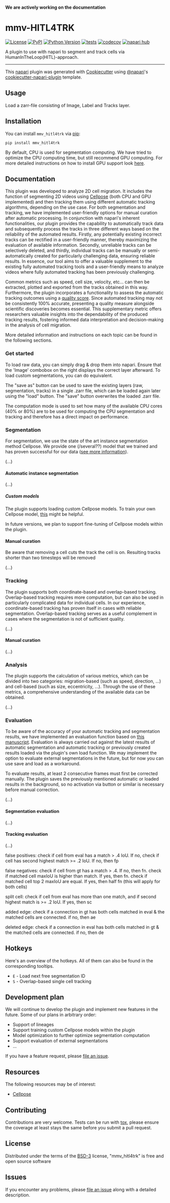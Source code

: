 **We are actively working on the documentation**

# mmv-HITL4TRK

[![License](https://img.shields.io/pypi/l/mmv_hitl4trk.svg?color=green)](https://github.com/MMV-Lab/mmv_hitl4trk/raw/main/LICENSE)
[![PyPI](https://img.shields.io/pypi/v/mmv_hitl4trk.svg?color=green)](https://pypi.org/project/mmv_hitl4trk)
[![Python Version](https://img.shields.io/pypi/pyversions/mmv_hitl4trk.svg?color=green)](https://python.org)
[![tests](https://github.com/MMV-Lab/mmv_hitl4trk/workflows/tests/badge.svg)](https://github.com/MMV-Lab/mmv_hitl4trk/actions)
[![codecov](https://codecov.io/gh/MMV-Lab/mmv_hitl4trk/branch/main/graph/badge.svg)](https://codecov.io/gh/MMV-Lab/mmv_hitl4trk)
[![napari hub](https://img.shields.io/endpoint?url=https://api.napari-hub.org/shields/mmv_hitl4trk)](https://napari-hub.org/plugins/mmv_hitl4trk)

A plugin to use with napari to segment and track cells via HumanInTheLoop(HITL)-approach.

----------------------------------

This [napari] plugin was generated with [Cookiecutter] using [@napari]'s [cookiecutter-napari-plugin] template.

## Usage
Load a zarr-file consisting of Image, Label and Tracks layer.

## Installation

You can install `mmv_hitl4trk` via [pip]:

    pip install mmv_hitl4trk


By default, CPU is used for segmentation computing. We have tried to optimize the CPU computing time, but still recommend GPU computing. For more detailed instructions on how to install GPU support look [here](https://github.com/MouseLand/cellpose#gpu-version-cuda-on-windows-or-linux).

<!-- 

To install latest development version :

    pip install git+https://github.com/MMV-Lab/mmv_hitl4trk.git -->


## Documentation
This plugin was developed to analyze 2D cell migration. It includes the function of segmenting 2D videos using [Cellpose](https://github.com/MouseLand/cellpose) (both CPU and GPU implemented) and then tracking them using different automatic tracking algorithms, depending on the use case. For both segmentation and tracking, we have implemented user-friendly options for manual curation after automatic processing. In conjunction with napari's inherent functionalities, our plugin provides the capability to automatically track data and subsequently process the tracks in three different ways based on the reliability of the automated results. Firstly, any potentially existing incorrect tracks can be rectified in a user-friendly manner, thereby maximizing the evaluation of available information. Secondly, unreliable tracks can be selectively deleted, and thirdly, individual tracks can be manually or semi-automatically created for particularly challenging data, ensuring reliable results. In essence, our tool aims to offer a valuable supplement to the existing fully automated tracking tools and a user-friendly means to analyze videos where fully automated tracking has been previously challenging.

Common metrics such as speed, cell size, velocity, etc... can then be extracted, plotted and exported from the tracks obtained in this way. Furthermore, the plugin incorporates a functionality to assess the automatic tracking outcomes using a [quality score](https://doi.org/10.1371/journal.pone.0144959). Since automated tracking may not be consistently 100% accurate, presenting a quality measure alongside scientific discoveries becomes essential. This supplementary metric offers researchers valuable insights into the dependability of the produced tracking results, fostering informed data interpretation and decision-making in the analysis of cell migration.

More detailed information and instructions on each topic can be found in the following sections.

### Get started

To load raw data, you can simply drag & drop them into napari. Ensure that the 'Image' combobox on the right displays the correct layer afterward. To load custom segmentations, you can do equivalent.

The "save as" button can be used to save the existing layers (raw, segmentation, tracks) in a single .zarr file, which can be loaded again later using the "load" button. The "save" button overwrites the loaded .zarr file.

The computation mode is used to set how many of the available CPU cores (40% or 80%) are to be used for computing the CPU segmentation and tracking and therefore has a direct impact on performance.


### Segmentation

For segmentation, we use the state of the art instance segmentation method Cellpose. We provide one (/several??) model that we trained and has proven successful for our data ([see more information](https://doi.org/10.1038/s41467-023-43765-3)).

(...)



#### Automatic instance segmentation

(...)

##### Custom models

The plugin supports loading custom Cellpose models. To train your own Cellpose model, [this](https://cellpose.readthedocs.io/en/latest/train.html) might be helpful.

In future versions, we plan to support fine-tuning of Cellpose models within the plugin. 


#### Manual curation

Be aware that removing a cell cuts the track the cell is on. Resulting tracks shorter than two timesteps will be removed

(...)

### Tracking

The plugin supports both coordinate-based and overlap-based tracking. Overlap-based tracking requires more computation, but can also be used in particularly complicated data for individual cells.
In our experience, coordinate-based tracking has proven itself in cases with reliable segmentation. Overlap-based tracking serves as a useful complement in cases where the segmentation is not of sufficient quality.

(...)

#### Manual curation

(...)

### Analysis

The plugin supports the calculation of various metrics, which can be divided into two categories: migration-based (such as speed, direction, ...) and cell-based (such as size, eccentricity, ...). Through the use of these metrics, a comprehensive understanding of the available data can be obtained.

(...)

### Evaluation

To be aware of the accuracy of your automatic tracking and segmentation results, we have implemented an evaluation function based on [this manuscript](https://doi.org/10.1371/journal.pone.0144959). Evaluation is always carried out against the latest results of automatic segmentation and automatic tracking or previously created results loaded via the plugin's own load function. We may implement the option to evaluate external segmentations in the future, but for now you can use save and load as a workaround.

To evaluate results, at least 2 consecutive frames must first be corrected manually. The plugin saves the previously mentioned automatic or loaded results in the background, so no activation via button or similar is necessary before manual correction.

(...)


#### Segmentation evaluation

(...)

#### Tracking evaluation

(...)

false positives:
	check if cell from eval has a match > .4 IoU. If no, check if cell has second highest match >= .2 IoU. If no, then fp
	
false negatives:
	check if cell from gt has a match > .4. If no, then fn.
	check if matched cell maxIoU is higher than match. If yes, then fn.
	check if matched cell top 2 maxIoU are equal. If yes, then half fn (this will apply for both cells)
	
split cell:
	check if cell from eval has more than one match, and if second highest match is >= .2 IoU. If yes, then sc
	
added edge:
	check if a connection in gt has both cells matched in eval & the matched cells are connected. if no, then ae
	
deleted edge:
	check if a connection in eval has both cells matched in gt & the matched cells are connected. if no, then de


## Hotkeys

Here's an overview of the hotkeys. All of them can also be found in the corresponding tooltips. 

- `E` - Load next free segmentation ID
- `S` - Overlap-based single cell tracking 

## Development plan

We will continue to develop the plugin and implement new features in the future. Some of our plans in arbitrary order:

- Support of lineages
- Support training custom Cellpose models within the plugin
- Model optimization to further optimize segmentation computation
- Support evaluation of external segmentations
- ...

If you have a feature request, please [file an issue].

## Resources

The following resources may be of interest:

- [Cellpose]()

## Contributing

Contributions are very welcome. Tests can be run with [tox], please ensure
the coverage at least stays the same before you submit a pull request.

## License

Distributed under the terms of the [BSD-3] license,
"mmv_hitl4trk" is free and open source software

## Issues

If you encounter any problems, please [file an issue] along with a detailed description.

[napari]: https://github.com/napari/napari
[Cookiecutter]: https://github.com/audreyr/cookiecutter
[@napari]: https://github.com/napari
[MIT]: http://opensource.org/licenses/MIT
[BSD-3]: http://opensource.org/licenses/BSD-3-Clause
[GNU GPL v3.0]: http://www.gnu.org/licenses/gpl-3.0.txt
[GNU LGPL v3.0]: http://www.gnu.org/licenses/lgpl-3.0.txt
[Apache Software License 2.0]: http://www.apache.org/licenses/LICENSE-2.0
[Mozilla Public License 2.0]: https://www.mozilla.org/media/MPL/2.0/index.txt
[cookiecutter-napari-plugin]: https://github.com/napari/cookiecutter-napari-plugin

[file an issue]: https://github.com/MMV-Lab/mmv_hitl4trk/issues

[napari]: https://github.com/napari/napari
[tox]: https://tox.readthedocs.io/en/latest/
[pip]: https://pypi.org/project/pip/
[PyPI]: https://pypi.org/
